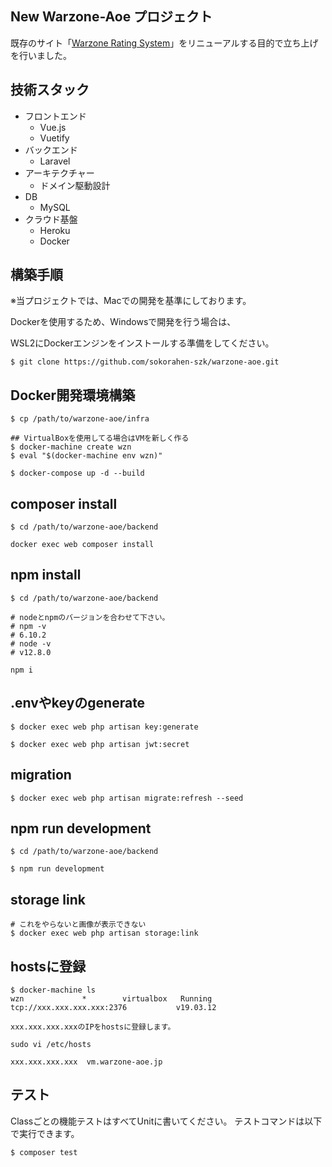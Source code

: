 ## New Warzone-Aoe プロジェクト
既存のサイト「[Warzone Rating System](http://warzone.php.xdomain.jp/)」をリニューアルする目的で立ち上げを行いました。

## 技術スタック
- フロントエンド
  - Vue.js
  - Vuetify
- バックエンド
  - Laravel
- アーキテクチャー
  - ドメイン駆動設計
- DB
  - MySQL
- クラウド基盤
  - Heroku
  - Docker

## 構築手順
※当プロジェクトでは、Macでの開発を基準にしております。

Dockerを使用するため、Windowsで開発を行う場合は、

WSL2にDockerエンジンをインストールする準備をしてください。

```
$ git clone https://github.com/sokorahen-szk/warzone-aoe.git
```

## Docker開発環境構築
```
$ cp /path/to/warzone-aoe/infra

## VirtualBoxを使用してる場合はVMを新しく作る
$ docker-machine create wzn
$ eval "$(docker-machine env wzn)"

$ docker-compose up -d --build
```

## composer install
```
$ cd /path/to/warzone-aoe/backend

docker exec web composer install
```

## npm install
```
$ cd /path/to/warzone-aoe/backend

# nodeとnpmのバージョンを合わせて下さい。
# npm -v
# 6.10.2
# node -v
# v12.8.0

npm i
```

## .envやkeyのgenerate
```
$ docker exec web php artisan key:generate

$ docker exec web php artisan jwt:secret
```

## migration
```
$ docker exec web php artisan migrate:refresh --seed
```

## npm run development
```
$ cd /path/to/warzone-aoe/backend

$ npm run development

```

## storage link
```
# これをやらないと画像が表示できない
$ docker exec web php artisan storage:link
```

## hostsに登録
```
$ docker-machine ls
wzn             *        virtualbox   Running   tcp://xxx.xxx.xxx.xxx:2376           v19.03.12

xxx.xxx.xxx.xxxのIPをhostsに登録します。
```
`sudo vi /etc/hosts`
```
xxx.xxx.xxx.xxx  vm.warzone-aoe.jp
```

## テスト
Classごとの機能テストはすべてUnitに書いてください。
テストコマンドは以下で実行できます。
```
$ composer test
```
